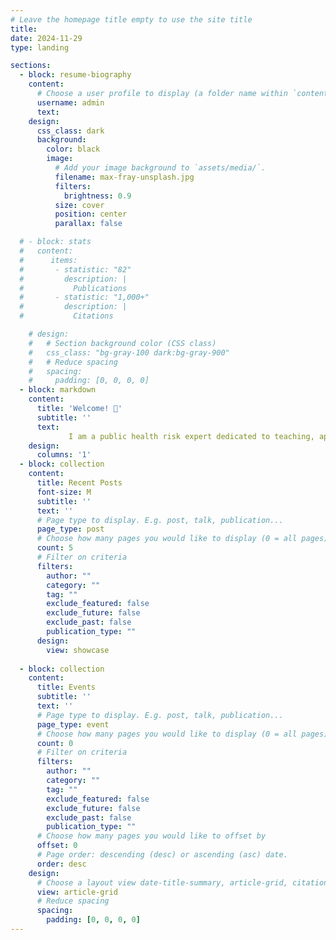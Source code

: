```yaml
---
# Leave the homepage title empty to use the site title
title: 
date: 2024-11-29
type: landing

sections:
  - block: resume-biography
    content:
      # Choose a user profile to display (a folder name within `content/authors/`)
      username: admin
      text: 
    design:
      css_class: dark
      background:
        color: black
        image:
          # Add your image background to `assets/media/`.
          filename: max-fray-unsplash.jpg
          filters:
            brightness: 0.9
          size: cover
          position: center
          parallax: false

  # - block: stats
  #   content:
  #      items:
  #       - statistic: "82"
  #         description: |
  #           Publications
  #       - statistic: "1,000+"
  #         description: |
  #           Citations

    # design:
    #   # Section background color (CSS class)
    #   css_class: "bg-gray-100 dark:bg-gray-900"
    #   # Reduce spacing
    #   spacing:
    #     padding: [0, 0, 0, 0]
  - block: markdown
    content:
      title: 'Welcome! 👋'
      subtitle: ''
      text:  
             I am a public health risk expert dedicated to teaching, application, and scientific development of quantitative risk analysis and decision-making in public health. You will find more about my specialty in these areas including quality risk management (QRM), multiple criteria decision making (MCDM) on this website.  
    design:
      columns: '1'
  - block: collection
    content:
      title: Recent Posts
      font-size: M
      subtitle: ''
      text: ''
      # Page type to display. E.g. post, talk, publication...
      page_type: post
      # Choose how many pages you would like to display (0 = all pages)
      count: 5
      # Filter on criteria
      filters:
        author: ""
        category: ""
        tag: ""
        exclude_featured: false
        exclude_future: false
        exclude_past: false
        publication_type: ""
      design:
        view: showcase
          
  - block: collection
    content:
      title: Events
      subtitle: ''
      text: ''
      # Page type to display. E.g. post, talk, publication...
      page_type: event
      # Choose how many pages you would like to display (0 = all pages)
      count: 0
      # Filter on criteria
      filters:
        author: ""
        category: ""
        tag: ""
        exclude_featured: false
        exclude_future: false
        exclude_past: false
        publication_type: ""
      # Choose how many pages you would like to offset by
      offset: 0
      # Page order: descending (desc) or ascending (asc) date.
      order: desc
    design:
      # Choose a layout view date-title-summary, article-grid, citation, card
      view: article-grid
      # Reduce spacing
      spacing:
        padding: [0, 0, 0, 0]
---
```

